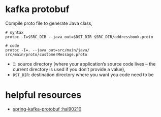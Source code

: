 # kafka protobuf

Compile proto file to generate Java class,
```shell
# syntax
protoc -I=$SRC_DIR --java_out=$DST_DIR $SRC_DIR/addressbook.proto

# code
protoc -I=. --java_out=src/main/java/ src/main/proto/customerMessage.proto
```

* `I`: source directory (where your application’s source code lives – the current directory is used if you don’t provide a value),
* `DST_DIR`: destination directory where you want you code need to be



# helpful resources
* [spring-kafka-protobuf :hal90210](https://github.com/hal90210/spring-kafka-protobuf/tree/master)